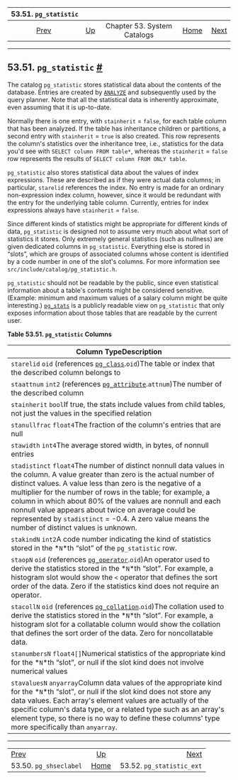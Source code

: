 <!--?xml version="1.0" encoding="UTF-8" standalone="no"?-->

|                    53.51. `pg_statistic`                   |                                                   |                             |                                                       |                                                                  |
| :--------------------------------------------------------: | :------------------------------------------------ | :-------------------------: | ----------------------------------------------------: | ---------------------------------------------------------------: |
| [Prev](catalog-pg-shseclabel.html "53.50. pg_shseclabel")  | [Up](catalogs.html "Chapter 53. System Catalogs") | Chapter 53. System Catalogs | [Home](index.html "PostgreSQL 17devel Documentation") |  [Next](catalog-pg-statistic-ext.html "53.52. pg_statistic_ext") |

***

## 53.51. `pg_statistic` [#](#CATALOG-PG-STATISTIC)

[]()

The catalog `pg_statistic` stores statistical data about the contents of the database. Entries are created by [`ANALYZE`](sql-analyze.html "ANALYZE") and subsequently used by the query planner. Note that all the statistical data is inherently approximate, even assuming that it is up-to-date.

Normally there is one entry, with `stainherit` = `false`, for each table column that has been analyzed. If the table has inheritance children or partitions, a second entry with `stainherit` = `true` is also created. This row represents the column's statistics over the inheritance tree, i.e., statistics for the data you'd see with `SELECT column FROM table*`, whereas the `stainherit` = `false` row represents the results of `SELECT column FROM ONLY table`.

`pg_statistic` also stores statistical data about the values of index expressions. These are described as if they were actual data columns; in particular, `starelid` references the index. No entry is made for an ordinary non-expression index column, however, since it would be redundant with the entry for the underlying table column. Currently, entries for index expressions always have `stainherit` = `false`.

Since different kinds of statistics might be appropriate for different kinds of data, `pg_statistic` is designed not to assume very much about what sort of statistics it stores. Only extremely general statistics (such as nullness) are given dedicated columns in `pg_statistic`. Everything else is stored in “slots”, which are groups of associated columns whose content is identified by a code number in one of the slot's columns. For more information see `src/include/catalog/pg_statistic.h`.

`pg_statistic` should not be readable by the public, since even statistical information about a table's contents might be considered sensitive. (Example: minimum and maximum values of a salary column might be quite interesting.) [`pg_stats`](view-pg-stats.html "54.27. pg_stats") is a publicly readable view on `pg_statistic` that only exposes information about those tables that are readable by the current user.

**Table 53.51. `pg_statistic` Columns**

| Column TypeDescription                                                                                                                                                                                                                                                                                                                                                                                                                                                             |
| ---------------------------------------------------------------------------------------------------------------------------------------------------------------------------------------------------------------------------------------------------------------------------------------------------------------------------------------------------------------------------------------------------------------------------------------------------------------------------------- |
| `starelid` `oid` (references [`pg_class`](catalog-pg-class.html "53.11. pg_class").`oid`)The table or index that the described column belongs to                                                                                                                                                                                                                                                                                                                                   |
| `staattnum` `int2` (references [`pg_attribute`](catalog-pg-attribute.html "53.7. pg_attribute").`attnum`)The number of the described column                                                                                                                                                                                                                                                                                                                                        |
| `stainherit` `bool`If true, the stats include values from child tables, not just the values in the specified relation                                                                                                                                                                                                                                                                                                                                                              |
| `stanullfrac` `float4`The fraction of the column's entries that are null                                                                                                                                                                                                                                                                                                                                                                                                           |
| `stawidth` `int4`The average stored width, in bytes, of nonnull entries                                                                                                                                                                                                                                                                                                                                                                                                            |
| `stadistinct` `float4`The number of distinct nonnull data values in the column. A value greater than zero is the actual number of distinct values. A value less than zero is the negative of a multiplier for the number of rows in the table; for example, a column in which about 80% of the values are nonnull and each nonnull value appears about twice on average could be represented by `stadistinct` = -0.4. A zero value means the number of distinct values is unknown. |
| `stakindN` `int2`A code number indicating the kind of statistics stored in the *`N`*th “slot” of the `pg_statistic` row.                                                                                                                                                                                                                                                                                                                                                           |
| `staopN` `oid` (references [`pg_operator`](catalog-pg-operator.html "53.34. pg_operator").`oid`)An operator used to derive the statistics stored in the *`N`*th “slot”. For example, a histogram slot would show the `<` operator that defines the sort order of the data. Zero if the statistics kind does not require an operator.                                                                                                                                               |
| `stacollN` `oid` (references [`pg_collation`](catalog-pg-collation.html "53.12. pg_collation").`oid`)The collation used to derive the statistics stored in the *`N`*th “slot”. For example, a histogram slot for a collatable column would show the collation that defines the sort order of the data. Zero for noncollatable data.                                                                                                                                                |
| `stanumbersN` `float4[]`Numerical statistics of the appropriate kind for the *`N`*th “slot”, or null if the slot kind does not involve numerical values                                                                                                                                                                                                                                                                                                                            |
| `stavaluesN` `anyarray`Column data values of the appropriate kind for the *`N`*th “slot”, or null if the slot kind does not store any data values. Each array's element values are actually of the specific column's data type, or a related type such as an array's element type, so there is no way to define these columns' type more specifically than `anyarray`.                                                                                                             |

***

|                                                            |                                                       |                                                                  |
| :--------------------------------------------------------- | :---------------------------------------------------: | ---------------------------------------------------------------: |
| [Prev](catalog-pg-shseclabel.html "53.50. pg_shseclabel")  |   [Up](catalogs.html "Chapter 53. System Catalogs")   |  [Next](catalog-pg-statistic-ext.html "53.52. pg_statistic_ext") |
| 53.50. `pg_shseclabel`                                     | [Home](index.html "PostgreSQL 17devel Documentation") |                                        53.52. `pg_statistic_ext` |
